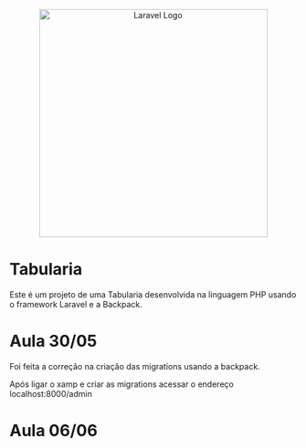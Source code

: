 <p align="center"><a href="https://laravel.com" target="_blank"><img src="https://raw.githubusercontent.com/laravel/art/master/logo-lockup/5%20SVG/2%20CMYK/1%20Full%20Color/laravel-logolockup-cmyk-red.svg" width="400" alt="Laravel Logo"></a></p>

# Tabularia

Este é um projeto de uma Tabularia desenvolvida na linguagem PHP usando o framework Laravel e a Backpack.

# Aula 30/05

Foi feita a correção na criação das migrations usando a backpack.

Após ligar o xamp e criar as migrations acessar o endereço localhost:8000/admin

# Aula 06/06

